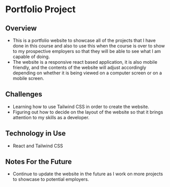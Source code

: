 # Portfolio Project

## Overview
* This is a portfolio website to showcase all of the projects that I have done in this course and also to use this when the course is over to show to my prospective employers so that they will be able to see what I am capable of doing. 
* The website is a responsive react based application, it is also mobile friendly,  and the contents of the website will adjust accordingly depending on whether it is being viewed on a computer screen or on a mobile screen. 

## Challenges
* Learning how to use Tailwind CSS in order to create the website. 
* Figuring out how to decide on the layout of the website so that it brings attention to my skills as a developer.


## Technology in Use
* React and Tailwind CSS

## Notes For the Future
* Continue to update the website in the future as I work on more projects to showcase to potential employers. 

